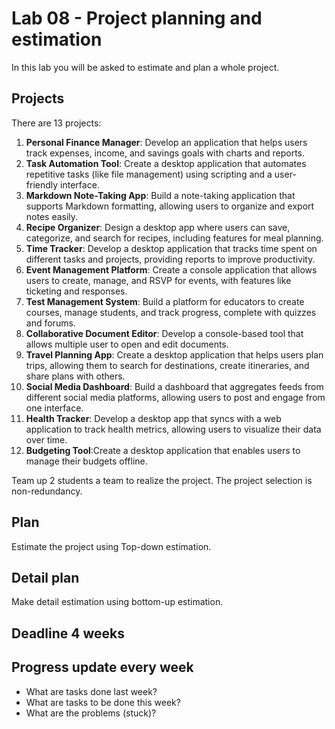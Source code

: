# Lab 08 - Project planning and estimation
In this lab you will be asked to estimate and plan a whole project.

## Projects
There are 13 projects:
1. **Personal Finance Manager**: Develop an application that helps users track expenses, income, and savings goals with charts and reports.
2. **Task Automation Tool**: Create a desktop application that automates repetitive tasks (like file management) using scripting and a user-friendly interface.
3. **Markdown Note-Taking App**: Build a note-taking application that supports Markdown formatting, allowing users to organize and export notes easily.
4. **Recipe Organizer**: Design a desktop app where users can save, categorize, and search for recipes, including features for meal planning.
5. **Time Tracker**: Develop a desktop application that tracks time spent on different tasks and projects, providing reports to improve productivity.
6. **Event Management Platform**: Create a console application that allows users to create, manage, and RSVP for events, with features like ticketing and responses.
7. **Test Management System**: Build a platform for educators to create courses, manage students, and track progress, complete with quizzes and forums.
8. **Collaborative Document Editor**: Develop a console-based tool that allows multiple user to open and edit documents.
9. **Travel Planning App**: Create a desktop application that helps users plan trips, allowing them to search for destinations, create itineraries, and share plans with others.
10. **Social Media Dashboard**: Build a dashboard that aggregates feeds from different social media platforms, allowing users to post and engage from one interface.
11. **Health Tracker**: Develop a desktop app that syncs with a web application to track health metrics, allowing users to visualize their data over time.
12. **Budgeting Tool**:Create a desktop application that enables users to manage their budgets offline.

Team up 2 students a team to realize the project.
The project selection is non-redundancy.

## Plan
Estimate the project using Top-down estimation.

## Detail plan
Make detail estimation using bottom-up estimation.

## Deadline 4 weeks

## Progress update every week
- What are tasks done last week?
- What are tasks to be done this week?
- What are the problems (stuck)?